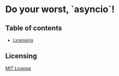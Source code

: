 <h1>Do your worst, `asyncio`!</h1>


<h2>Table of contents</h2>


- [Licensing](#licensing)



## Licensing
[MIT License](./LICENSE)